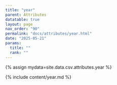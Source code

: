 ```yaml
---
title: "year"
parent: Attributes
datatable: true
layout: page
nav_order: "90"
permalink: "docs/attributes/year.html"
date: "2025-05-21"
params:
  title: ""
  rank: ""
---
```

{% assign mydata=site.data.csv.attributes.year %} 

{% include content/year.md %}
